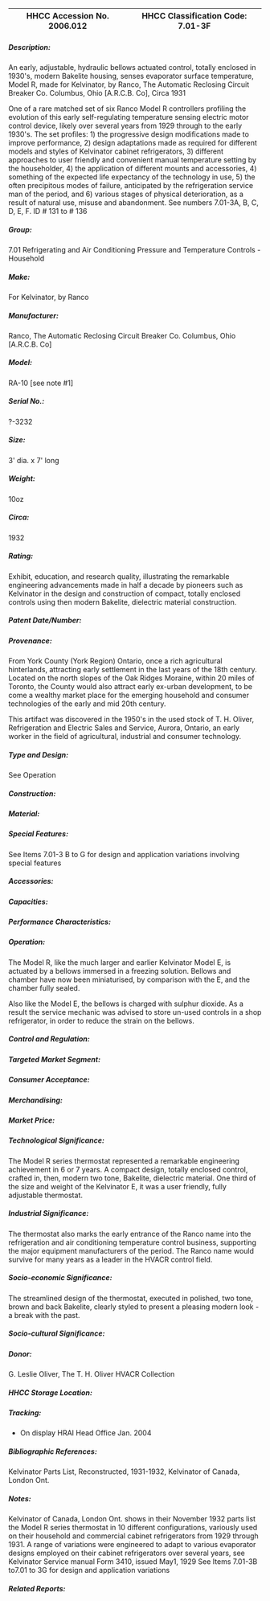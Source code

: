 | **HHCC Accession No. 2006.012** |**HHCC Classification Code:  7.01-3F**|
| ----------- | ----------- |
##### Description:
An early, adjustable, hydraulic bellows actuated control, totally enclosed in 1930's, modern Bakelite housing, senses evaporator surface temperature, Model R, made for Kelvinator, by Ranco, The Automatic Reclosing Circuit Breaker Co. Columbus, Ohio [A.R.C.B. Co], Circa 1931

One of a rare matched set of six Ranco Model R controllers profiling the evolution of this early self-regulating temperature sensing electric motor control device, likely over several years from 1929 through to the early 1930's. The set profiles: 1) the progressive design modifications made to improve performance, 2) design adaptations made as required for different models and styles of Kelvinator cabinet refrigerators, 3) different approaches to user friendly and convenient manual temperature setting by the householder, 4) the application of different mounts and accessories, 4) something of the expected life expectancy of the technology in use, 5) the often precipitous modes of failure, anticipated by the refrigeration service man of the period, and 6) various stages of  physical deterioration, as a result of natural use, misuse and abandonment. See numbers 7.01-3A, B, C, D, E, F. ID # 131 to # 136
##### Group:
7.01 Refrigerating and Air Conditioning Pressure and Temperature Controls - Household

##### Make:
For Kelvinator, by Ranco

##### Manufacturer:
Ranco, The Automatic Reclosing Circuit Breaker Co. Columbus, Ohio [A.R.C.B. Co]

##### Model:
RA-10 [see note #1]

##### Serial No.:
?-3232

##### Size:
3' dia. x 7' long

##### Weight:
10oz

##### Circa:
1932

##### Rating:
Exhibit, education, and research quality, illustrating the remarkable engineering advancements made in half a decade by pioneers such as Kelvinator in the design and construction of compact, totally enclosed controls using then modern Bakelite, dielectric material construction.

##### Patent Date/Number:


##### Provenance:
From York County (York Region) Ontario, once a rich agricultural hinterlands, attracting early settlement in the last years of the 18th century. Located on the north slopes of the Oak Ridges Moraine, within 20 miles of Toronto, the County would also attract early ex-urban development, to be come a wealthy market place for the emerging household and consumer technologies of the early and mid 20th century. 

This artifact was discovered in the 1950's in the used stock of T. H. Oliver, Refrigeration and Electric Sales and Service, Aurora, Ontario, an early worker in the field of agricultural, industrial and consumer technology.

##### Type and Design:
See Operation

##### Construction:


##### Material:


##### Special Features:
See Items 7.01-3 B to G for design and application variations involving special features

##### Accessories:


##### Capacities:


##### Performance Characteristics:


##### Operation:
The Model R, like the much larger and earlier Kelvinator Model E, is actuated by a bellows immersed in a freezing solution. Bellows and chamber have now been miniaturised, by comparison with the E, and the chamber fully sealed. 

Also like the Model E, the bellows is charged with sulphur dioxide. As a result the service mechanic was advised to store un-used controls in a shop refrigerator, in order to reduce the strain on the bellows.

##### Control and Regulation:


##### Targeted Market Segment:


##### Consumer Acceptance:


##### Merchandising:


##### Market Price:


##### Technological Significance:
The Model R series thermostat represented a remarkable engineering achievement in 6 or 7 years. A compact design, totally enclosed control, crafted in, then, modern two tone, Bakelite, dielectric material. One third of the size and weight of the Kelvinator E, it was a user friendly, fully adjustable thermostat.

##### Industrial Significance:
The thermostat also marks the early entrance of the Ranco name into the refrigeration and air conditioning temperature control business, supporting the major equipment manufacturers of the period. The Ranco name would survive for many years as a leader in the HVACR control field.

##### Socio-economic Significance:
The streamlined design of the thermostat, executed in polished, two tone, brown and back Bakelite, clearly styled to present a pleasing modern look - a break with the past.

##### Socio-cultural Significance:


##### Donor:
G. Leslie Oliver, The T. H. Oliver HVACR Collection

##### HHCC Storage Location:


##### Tracking:
- On display HRAI Head Office Jan. 2004

##### Bibliographic References:
Kelvinator Parts List, Reconstructed, 1931-1932, Kelvinator of Canada, London Ont.

##### Notes:
Kelvinator of Canada, London Ont. shows in their November 1932 parts list the Model R series thermostat in 10 different configurations, variously used on their household and commercial cabinet refrigerators from 1929 through 1931.
A range of variations were engineered to adapt to various evaporator designs employed on their cabinet refrigerators over several years, see Kelvinator Service manual Form 3410, issued May1, 1929 
See Items 7.01-3B to7.01 to 3G for design and application variations

##### Related Reports:

